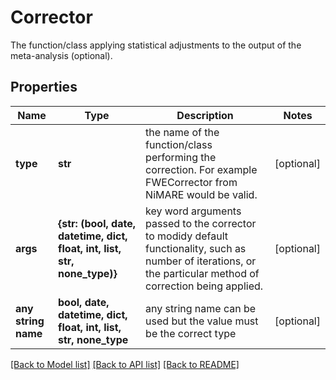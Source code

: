 # Corrector

The function/class applying statistical adjustments to the output of the meta-analysis (optional).

## Properties
Name | Type | Description | Notes
------------ | ------------- | ------------- | -------------
**type** | **str** | the name of the function/class performing the correction. For example FWECorrector from NiMARE would be valid. | [optional] 
**args** | **{str: (bool, date, datetime, dict, float, int, list, str, none_type)}** | key word arguments passed to the corrector to modidy default functionality, such as number of iterations, or the particular method of correction being applied. | [optional] 
**any string name** | **bool, date, datetime, dict, float, int, list, str, none_type** | any string name can be used but the value must be the correct type | [optional]

[[Back to Model list]](../README.md#documentation-for-models) [[Back to API list]](../README.md#documentation-for-api-endpoints) [[Back to README]](../README.md)


